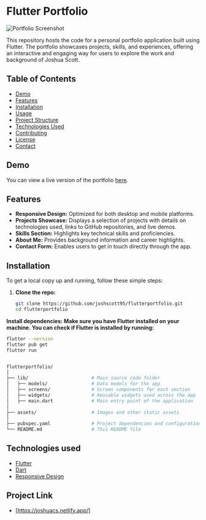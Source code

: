 # Flutter Portfolio

![Portfolio Screenshot](path-to-screenshot.png)

This repository hosts the code for a personal portfolio application built using Flutter. The portfolio showcases projects, skills, and experiences, offering an interactive and engaging way for users to explore the work and background of Joshua Scott.

## Table of Contents

- [Demo](#demo)
- [Features](#features)
- [Installation](#installation)
- [Usage](#usage)
- [Project Structure](#project-structure)
- [Technologies Used](#technologies-used)
- [Contributing](#contributing)
- [License](#license)
- [Contact](#contact)

## Demo

You can view a live version of the portfolio [here](https://joshuacs.netlify.app).

## Features

- **Responsive Design:** Optimized for both desktop and mobile platforms.
- **Projects Showcase:** Displays a selection of projects with details on technologies used, links to GitHub repositories, and live demos.
- **Skills Section:** Highlights key technical skills and proficiencies.
- **About Me:** Provides background information and career highlights.
- **Contact Form:** Enables users to get in touch directly through the app.

## Installation

To get a local copy up and running, follow these simple steps:

1. **Clone the repo:**
   ```bash
   git clone https://github.com/joshscott95/flutterportfolio.git
   cd flutterportfolio
**Install dependencies: Make sure you have Flutter installed on your machine. You can check if Flutter is installed by running:**
```bash
flutter --version
flutter pub get
flutter run


flutterportfolio/
│
├── lib/                       # Main source code folder
│   ├── models/                # Data models for the app
│   ├── screens/               # Screen components for each section
│   ├── widgets/               # Reusable widgets used across the app
│   ├── main.dart              # Main entry point of the application
│
├── assets/                    # Images and other static assets
│
├── pubspec.yaml               # Project dependencies and configuration
└── README.md                  # This README file
```
## Technologies used

- [Flutter](#flutter)
- [Dart](#dart)
- [Responsive Design](#responsive-design)

## Project Link
- [https://joshuacs.netlify.app/]
